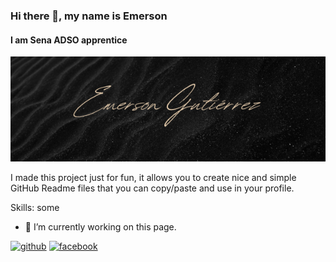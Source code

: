 ### Hi there 👋, my name is Emerson
#### I am Sena ADSO apprentice
![github](https://github.com/egc31/egc31/blob/main/img/egc.png)

I made this project just for fun, it allows you to create nice and simple GitHub Readme files that you can copy/paste and use in your profile.

Skills: some

- 🔭 I’m currently working on this page. 


[<img src='https://cdn.jsdelivr.net/npm/simple-icons@3.0.1/icons/github.svg' alt='github' height='40'>](https://github.com/egc31)  [<img src='https://cdn.jsdelivr.net/npm/simple-icons@3.0.1/icons/facebook.svg' alt='facebook' height='40'>](https://www.facebook.com/emer31)  

